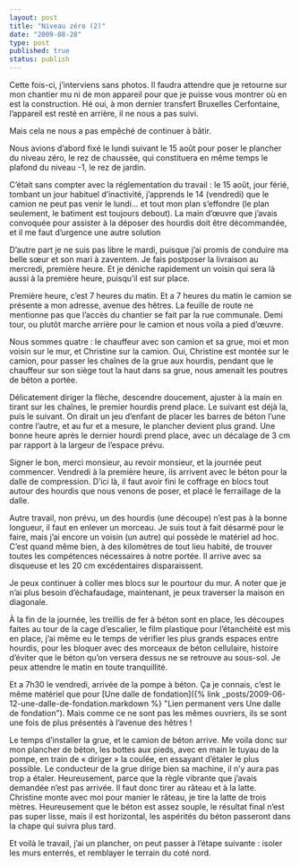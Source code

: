 ```yaml
---
layout: post
title: "Niveau zéro (2)"
date: "2009-08-28"
type: post
published: true
status: publish
---
```


Cette fois-ci, j’interviens sans photos. Il faudra attendre que je retourne sur mon chantier mu ni de mon appareil pour que je puisse vous montrer où en est la construction. Hé oui, à mon dernier transfert Bruxelles Cerfontaine, l’appareil est resté en arrière, il ne nous a pas suivi.

Mais cela ne nous a pas empêché de continuer à bâtir.

Nous avions d’abord fixé le lundi suivant le 15 août pour poser le plancher du niveau zéro, le rez de chaussée, qui constituera en même temps le plafond du niveau -1, le rez de jardin.

C’était sans compter avec la réglementation du travail : le 15 août, jour férié, tombant un jour habituel d’inactivité, j’apprends le 14 (vendredi) que le camion ne peut pas venir le lundi… et tout mon plan s’effondre (le plan seulement, le batiment est toujours debout). La main d’œuvre que j’avais convoquée pour assister à la déposer des hourdis doit être décommandée, et il me faut d’urgence une autre solution

D’autre part je ne suis pas libre le mardi, puisque j’ai promis de conduire ma belle sœur et son mari à zaventem. Je fais postposer la livraison au mercredi, première heure. Et je déniche rapidement un voisin qui sera là aussi à la première heure, puisqu’il est sur place.

Première heure, c’est 7 heures du matin. Et a 7 heures du matin le camion se présente a mon adresse, avenue des hêtres. La feuille de route ne mentionne pas que l’accès du chantier se fait par la rue communale. Demi tour, ou plutôt marche arrière pour le camion et nous voila a pied d’œuvre.

Nous sommes quatre : le chauffeur avec son camion et sa grue, moi et mon voisin sur le mur, et Christine sur la camion. Oui, Christine est montée sur le camion, pour passer les chaînes de la grue aux hourdis, pendant que le chauffeur sur son siège tout la haut dans sa grue, nous amenait les poutres de béton a portée.

Délicatement diriger la flèche, descendre doucement, ajuster à la main en tirant sur les chaînes, le premier hourdis prend place. Le suivant est déjà la, puis le suivant. On dirait un jeu d’enfant de placer les barres de béton l’une contre l’autre, et au fur et a mesure, le plancher devient plus grand. Une bonne heure après le dernier hourdi prend place, avec un décalage de 3 cm par rapport à la largeur de l’espace prévu.

Signer le bon, merci monsieur, au revoir monsieur, et la journée peut commencer. Vendredi à la première heure, ils arrivent avec le béton pour la dalle de compression. D’ici là, il faut avoir fini le coffrage en blocs tout autour des hourdis que nous venons de poser, et placé le ferraillage de la dalle.

Autre travail, non prévu, un des hourdis (une découpe) n’est pas à la bonne longueur, il faut en enlever un morceau. Je suis tout à fait désarmé pour le faire, mais j’ai encore un voisin (un autre) qui possède le matériel ad hoc. C’est quand même bien, à des kilomètres de tout lieu habité, de trouver toutes les compétences nécessaires à notre portée. Il arrive avec sa disqueuse et les 20 cm excédentaires disparaissent.

Je peux continuer à coller mes blocs sur le pourtour du mur. A noter que je n’ai plus besoin d’échafaudage, maintenant, je peux traverser la maison en diagonale.

À la fin de la journée, les treillis de fer à béton sont en place, les découpes faites au tour de la cage d’escalier, le film plastique pour l’étanchéité est mis en place, j’ai même eu le temps de vérifier les plus grands espaces entre hourdis, pour les bloquer avec des morceaux de béton cellulaire, histoire d’éviter que le béton qu’on versera dessus ne se retrouve au sous-sol. Je peux attendre le matin en toute tranquillité.

Et a 7h30 le vendredi, arrivée de la pompe à béton. Ça je connais, c’est le même matériel que pour [Une dalle de fondation]({% link _posts/2009-06-12-une-dalle-de-fondation.markdown %} "Lien permanent vers Une dalle de fondation"). Mais comme ce ne sont pas les mêmes ouvriers, ils se sont une fois de plus présentés à l’avenue des hêtres !

Le temps d’installer la grue, et le camion de béton arrive. Me voila donc sur mon plancher de béton, les bottes aux pieds, avec en main le tuyau de la pompe, en train de « diriger » la coulée, en essayant d’étaler le plus possible. Le conducteur de la grue dirige bien sa machine, il n’y aura pas trop a étaler. Heureusement, parce que la règle vibrante que j’avais demandée n’est pas arrivée. Il faut donc tirer au râteau et à la latte. Christine monte avec moi pour manier le râteau, je tire la latte de trois mètres. Heureusement que le béton est assez souple, le résultat final n’est pas super lisse, mais il est horizontal, les aspérités du béton passeront dans la chape qui suivra plus tard.

Et voilà le travail, j’ai un plancher, on peut passer à l’étape suivante : isoler les murs enterrés, et remblayer le terrain du coté nord.
